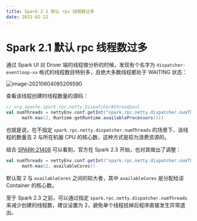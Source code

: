 ```yaml
---
title: Spark 2.1 默认 rpc 线程数过多
date: 2021-02-22
---
```


# Spark 2.1 默认 rpc 线程数过多

通过 Spark UI 对 Driver 端的线程做分析的时候，发现有个名字为 `dispatcher-eventloop-xx` 格式的线程数目特别多，且绝大多数线程都处于 WAITING 状态：

![image-20210604085206590](https://gitee.com/zhxuankun/Image/raw/master/blog/image-20210604085206590.png)

查看该线程创建时线程数量的源码：

```scala
// org.apache.spark.rpc.netty.Dispatcher#threadpool
val numThreads = nettyEnv.conf.getInt("spark.rpc.netty.dispatcher.numThreads",
      math.max(2, Runtime.getRuntime.availableProcessors()))
```

也就是说，在不指定 `spark.rpc.netty.dispatcher.numThreads` 的场景下，该线程的数量去 2 与所在机器 CPU 的核心数，这种方式是较为浪费资源的。

结合 [SPARK-21408](https://issues.apache.org/jira/browse/SPARK-21408) 可以看到，官方在 Spark 2.3 开始，也对其做出了调整：

```scala
val numThreads = nettyEnv.conf.getInt("spark.rpc.netty.dispatcher.numThreads",
      math.max(2, availableCores))
```

默认取 2 与 `availableCores` 之间的较大者，其中 `availableCores` 是分配给该 Container 的核心数。

至于 Spark 2.3 之前，可以通过指定 `spark.rpc.netty.dispatcher.numThreads` 来减少创建的线程数，建议设置为 2，避免单个线程挂掉后程序直接发生异常退出。